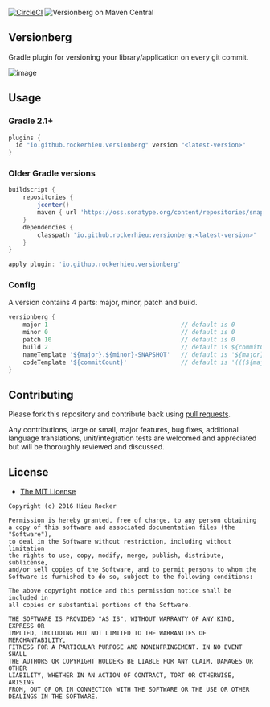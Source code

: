 [![CircleCI](https://circleci.com/gh/rockerhieu/Versionberg.svg?style=svg)](https://circleci.com/gh/rockerhieu/Versionberg)
![Versionberg on Maven Central](https://maven-badges.herokuapp.com/maven-central/io.github.rockerhieu/Versionberg/badge.svg)

## Versionberg

Gradle plugin for versioning your library/application on every git commit.

![image](https://github.com/rockerhieu/Versionberg/raw/master/assets/poster.jpg)

## Usage

### Gradle 2.1+
```groovy
plugins {
  id "io.github.rockerhieu.versionberg" version "<latest-version>"
}
```

### Older Gradle versions
```groovy
buildscript {
    repositories {
        jcenter()
        maven { url 'https://oss.sonatype.org/content/repositories/snapshots/' }
    }
    dependencies {
        classpath 'io.github.rockerhieu:versionberg:<latest-version>'
    }
}

apply plugin: 'io.github.rockerhieu.versionberg'
```

### Config
A version contains 4 parts: major, minor, patch and build.
```groovy
versionberg {
    major 1   									// default is 0
    minor 0 									// default is 0
    patch 10									// default is 0
    build 2 									// default is ${commitCount}
    nameTemplate '${major}.${minor}-SNAPSHOT'	// default is '${major}.${minor}.${patch}.${commitSha}'
    codeTemplate '${commitCount}'				// default is '(((${major} * 100) + ${minor}) * 100) * 100000 + ${build}'
}
```

## Contributing

Please fork this repository and contribute back using
[pull requests](https://github.com/rockerhieu/Versionberg/pulls).

Any contributions, large or small, major features, bug fixes, additional
language translations, unit/integration tests are welcomed and appreciated
but will be thoroughly reviewed and discussed.

## License

* [The MIT License](https://opensource.org/licenses/MIT)

```
Copyright (c) 2016 Hieu Rocker

Permission is hereby granted, free of charge, to any person obtaining
a copy of this software and associated documentation files (the "Software"),
to deal in the Software without restriction, including without limitation
the rights to use, copy, modify, merge, publish, distribute, sublicense,
and/or sell copies of the Software, and to permit persons to whom the
Software is furnished to do so, subject to the following conditions:

The above copyright notice and this permission notice shall be included in
all copies or substantial portions of the Software.

THE SOFTWARE IS PROVIDED "AS IS", WITHOUT WARRANTY OF ANY KIND, EXPRESS OR
IMPLIED, INCLUDING BUT NOT LIMITED TO THE WARRANTIES OF MERCHANTABILITY,
FITNESS FOR A PARTICULAR PURPOSE AND NONINFRINGEMENT. IN NO EVENT SHALL
THE AUTHORS OR COPYRIGHT HOLDERS BE LIABLE FOR ANY CLAIM, DAMAGES OR OTHER
LIABILITY, WHETHER IN AN ACTION OF CONTRACT, TORT OR OTHERWISE, ARISING
FROM, OUT OF OR IN CONNECTION WITH THE SOFTWARE OR THE USE OR OTHER
DEALINGS IN THE SOFTWARE.
```
